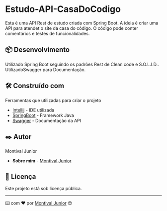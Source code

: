 # Estudo-API-CasaDoCodigo

Esta é uma API Rest de estudo criada com Spring Boot. A ideia é criar uma API para atendet o site da casa do código. O código pode conter comentários e testes de funcionalidades.  


## 📦 Desenvolvimento

Utilizado Spring Boot seguindo os padrões Rest de Clean code e S.O.L.I.D.. UtilizadoSwagger para Documentação.  

## 🛠️ Construído com

Ferramentas que utilizadas para criar o projeto

* [Intellij](https://www.jetbrains.com/pt-br/idea/) - IDE utilizada
* [SpringBoot](https://spring.io/projects/spring-boot) - Framework Java
* [Swagger](https://swagger.io/) - Documentação da API


## ✒️ Autor

Montival Junior

* **Sobre mim** -  [Montival Junior](https://monthalcantara.github.io/)


## 📄 Licença

Este projeto está sob licença pública.



---
⌨️ com ❤️ por [Montival Junior](/https://github.com/MonthAlcantara) 😊

